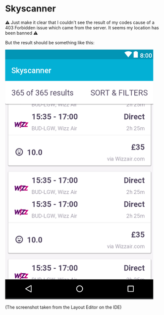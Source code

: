 # Skyscanner

:warning: Just make it clear that I couldn't see the result of my codes cause of a 403 Forbidden issue which came from the server. It seems my location has been banned :warning:

But the result should be something like this:

![Screenshot](https://raw.githubusercontent.com/Drjacky/Skyscanner/master/Skyscanner.png)

(The screenshot taken from the Layout Editor on the IDE)
